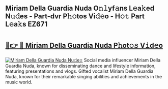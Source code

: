 ## Miriam Della Guardia Nuda O𝚗𝚕yf𝚊ns L𝚎a𝚔ed N𝚞𝚍es - Part-dvr P𝚑𝚘tos Vi𝚍𝚎o - H𝚘𝚝 Part L𝚎a𝚔s EZ671

# <h2><a href="http://kf9vu1.oniu.top/?m=Miriam+Della+Guardia+Nuda">🔗👉 🔴 Miriam Della Guardia Nuda P𝚑ot𝚘𝚜 V𝚒d𝚎o</a></h2>

[![Miriam Della Guardia Nuda Nu𝚍e𝚜](https://i.imgur.com/0qMVB7G.gif)](http://kf9vu1.oniu.top/?m=Miriam+Della+Guardia+Nuda)
Social media influencer Miriam Della Guardia Nuda, known for disseminating dance and lifestyle information, featuring presentations and vlogs. Gifted vocalist Miriam Della Guardia Nuda, known for their remarkable singing abilities and achievements in the music world.  
